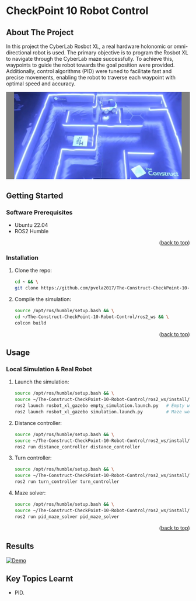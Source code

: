# CheckPoint 10 Robot Control

<a name="readme-top"></a>

## About The Project
In this project the CyberLab Rosbot XL, a real hardware holonomic or omni-directional robot is used. The primary objective is to program the Rosbot XL to navigate through the CyberLab maze successfully. To achieve this, waypoints to guide the robot towards the goal position were provided. Additionally, control algorithms (PID) were tuned to facilitate fast and precise movements, enabling the robot to traverse each waypoint with optimal speed and accuracy. 

![This is an image](images/preview.png)

<!-- GETTING STARTED -->
## Getting Started

### Software Prerequisites
* Ubuntu 22.04
* ROS2 Humble


<p align="right">(<a href="#readme-top">back to top</a>)</p>

<!-- INSTALLATION -->
### Installation
1. Clone the repo:
   ```sh
   cd ~ && \
   git clone https://github.com/pvela2017/The-Construct-CheckPoint-10-Robot-Control
   ```
2. Compile the simulation:
   ```sh
   source /opt/ros/humble/setup.bash && \
   cd ~/The-Construct-CheckPoint-10-Robot-Control/ros2_ws && \
   colcon build
   ```
     
<p align="right">(<a href="#readme-top">back to top</a>)</p>


<!-- USAGE -->
## Usage
### Local Simulation & Real Robot
1. Launch the simulation:
   ```sh
   source /opt/ros/humble/setup.bash && \
   source ~/The-Construct-CheckPoint-10-Robot-Control/ros2_ws/install/setup.bash && \
   ros2 launch rosbot_xl_gazebo empty_simulation.launch.py   # Empty world
   ros2 launch rosbot_xl_gazebo simulation.launch.py         # Maze world
   ```
2. Distance controller:
   ```sh
   source /opt/ros/humble/setup.bash && \
   source ~/The-Construct-CheckPoint-10-Robot-Control/ros2_ws/install/setup.bash && \
   ros2 run distance_controller distance_controller
   ```
3. Turn controller:
   ```sh
   source /opt/ros/humble/setup.bash && \
   source ~/The-Construct-CheckPoint-10-Robot-Control/ros2_ws/install/setup.bash && \
   ros2 run turn_controller turn_controller
   ```
4. Maze solver:
   ```sh
   source /opt/ros/humble/setup.bash && \
   source ~/The-Construct-CheckPoint-10-Robot-Control/ros2_ws/install/setup.bash && \
   ros2 run pid_maze_solver pid_maze_solver
   ```

<p align="right">(<a href="#readme-top">back to top</a>)</p>

<!-- RESULTS -->
## Results
[![Demo](https://img.youtube.com/vi/s4jkbh0bWyQ/0.jpg)](https://www.youtube.com/watch?v=s4jkbh0bWyQ)

<!-- KEYS -->
## Key Topics Learnt
* PID.
